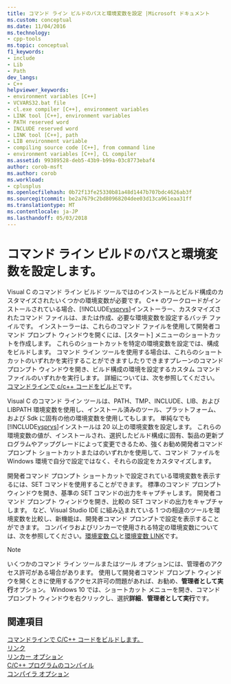 ```yaml
---
title: コマンド ライン ビルドのパスと環境変数を設定 |Microsoft ドキュメント
ms.custom: conceptual
ms.date: 11/04/2016
ms.technology:
- cpp-tools
ms.topic: conceptual
f1_keywords:
- include
- Lib
- Path
dev_langs:
- C++
helpviewer_keywords:
- environment variables [C++]
- VCVARS32.bat file
- cl.exe compiler [C++], environment variables
- LINK tool [C++], environment variables
- PATH reserved word
- INCLUDE reserved word
- LINK tool [C++], path
- LIB environment variable
- compiling source code [C++], from command line
- environment variables [C++], CL compiler
ms.assetid: 99389528-deb5-43b9-b99a-03c8773ebaf4
author: corob-msft
ms.author: corob
ms.workload:
- cplusplus
ms.openlocfilehash: 0b72f13fe25330b81a48d1447b707bdc4626ab3f
ms.sourcegitcommit: be2a7679c2bd80968204dee03d13ca961eaa31ff
ms.translationtype: MT
ms.contentlocale: ja-JP
ms.lasthandoff: 05/03/2018
---
```

# <a name="set-the-path-and-environment-variables-for-command-line-builds"></a>コマンド ライン ビルドのパスと環境変数を設定します。

Visual C のコマンド ライン ビルド ツールではのインストールとビルド構成のカスタマイズされたいくつかの環境変数が必要です。 C++ のワークロードがインストールされている場合、[!INCLUDE[vsprvs](../assembler/masm/includes/vsprvs_md.md)]インストーラー、カスタマイズされたコマンド ファイルは、または作成、必要な環境変数を設定するバッチ ファイルです。 インストーラーは、これらのコマンド ファイルを使用して開発者コマンド プロンプト ウィンドウを開くには、[スタート] メニューのショートカットを作成します。 これらのショートカットを特定の環境変数を設定では、構成をビルドします。 コマンド ライン ツールを使用する場合は、これらのショートカットのいずれかを実行することができますしたりできますプレーンのコマンド プロンプト ウィンドウを開き、ビルド構成の環境を設定するカスタム コマンド ファイルのいずれかを実行します。 詳細については、次を参照してください。[コマンドラインで c/c++ コードをビルド](building-on-the-command-line.md)です。  
  
Visual C のコマンド ライン ツールは、PATH、TMP、INCLUDE、LIB、および LIBPATH 環境変数を使用し、インストール済みのツール、プラットフォーム、および Sdk に固有の他の環境変数を使用してもします。 単純なでも[!INCLUDE[vsprvs](../assembler/masm/includes/vsprvs_md.md)]インストールは 20 以上の環境変数を設定します。 これらの環境変数の値が、インストールされ、選択したビルド構成に固有、製品の更新プログラムやアップグレードによって変更できるため、強くお勧め開発者コマンド プロンプト ショートカットまたはのいずれかを使用して、コマンド ファイルを Windows 環境で自分で設定ではなく、それらの設定をカスタマイズします。 

開発者コマンド プロンプト ショートカットで設定されている環境変数を表示するには、SET コマンドを使用することができます。 標準のコマンド プロンプト ウィンドウを開き、基準の SET コマンドの出力をキャプチャします。 開発者コマンド プロンプト ウィンドウを開き、比較の SET コマンドの出力をキャプチャします。 など、Visual Studio IDE に組み込まれている 1 つの相違のツールを環境変数を比較し、新機能は、開発者コマンド プロンプトで設定を表示することができます。 コンパイラおよびリンカーで使用される特定の環境変数については、次を参照してください。[環境変数 CL](../build/reference/cl-environment-variables.md)と[環境変数 LINK](../build/reference/link-environment-variables.md)です。  
  
> [!NOTE]
>  いくつかのコマンド ライン ツールまたはツール オプションには、管理者のアクセス許可がある場合があります。 使用して開発者コマンド プロンプト ウィンドウを開くときに使用するアクセス許可の問題があれば、お勧め、**管理者として実行**オプション。 Windows 10 では、ショートカット メニューを開き、コマンド プロンプト ウィンドウを右クリックし、選択**詳細**、**管理者として実行**です。  
  
## <a name="see-also"></a>関連項目  

[コマンドラインで C/C++ コードをビルドします。](../build/building-on-the-command-line.md)   
[リンク](../build/reference/linking.md)   
[リンカー オプション](../build/reference/linker-options.md)   
[C/C++ プログラムのコンパイル](../build/reference/compiling-a-c-cpp-program.md)   
[コンパイラ オプション](../build/reference/compiler-options.md)